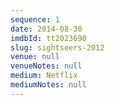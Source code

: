 ```yaml
---
sequence: 1
date: 2014-08-30
imdbId: tt2023690
slug: sightseers-2012
venue: null
venueNotes: null
medium: Netflix
mediumNotes: null
---
```


